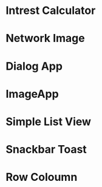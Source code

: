 # Intrest Calculator
# Network Image
# Dialog App
# ImageApp
# Simple List View
# Snackbar Toast 
# Row Coloumn
